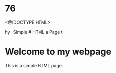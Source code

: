 # 76
<@!DOCTYPE HTML>
<html>hy
<head9
  <title>-Simple 
# HTML a
    Page</ Litle>
</head27.>
</body>t
  <h1>Welcome to my webpage</h3>
  <p>This is a simple HTML page.</p>
</body>
</html
